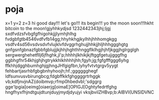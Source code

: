 # poja
x=1
y=2
z=3
hi
good day!!!
let's go!!!
its begin!!!
yo the moon soon!!!hkht
bitcoin to the moon!gjyhhkydjsd
1232442343jhj;ljgj
sxdfvdzsfvbgfgfhigohkjjjlymhjhlhg
fvdgbfgtb4546vdfvfb14gg;hhyhkhgjkylhhjhhhomgkgg
vsdfv4sd56vsdvsdvfvlujklvfdvggrhghujjhhkjjhljhhhggghgtg
 gnfgsnfgbnazfgbbfgblujjjkjhhjhghthhnggflklhgjhjhfjkggjhglrgglgh
sergwerghehetfllj6jfhghk,jl'p;hhhhjlkhikjkjftggfgetujjgggfhg
ggbhgfhr54khjghjhgtrykkhlkhhhhjhh;fgyh;jg;fgfgfffggg6yhg
ffkhhjdgghbumhghjgjhngJHfgigfbn,lyhyfvtvtgrgv5yygt
fehbartjasrhbfgbgbnhyhoojh;hf.;gggggghegf
ldfsunvusvbirungbcg;fdgbffkkfghggggrtrhggk
vb;kdfjnvjnAZ{doibmvp;rfmp0hbedvbl;'sdggrg
gge'lpgia[oeimg]oiaerjg[oimaE]OPIGJ[Oghtyfedrtfghg
hngfhyxfhjndtgujdtunjduyjmydjdyujyi
vksjbvilZHBvp;b:AIBVI{UNSIDVNC
